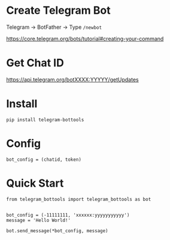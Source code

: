# Create Telegram Bot
Telegram -> BotFather -> Type `/newbot`

https://core.telegram.org/bots/tutorial#creating-your-command

# Get Chat ID
https://api.telegram.org/botXXXX:YYYYY/getUpdates

# Install
```
pip install telegram-bottools
```

# Config
```
bot_config = (chatid, token)
```

# Quick Start
```
from telegram_bottools import telegram_bottools as bot


bot_config = (-11111111, 'xxxxxx:yyyyyyyyyyy')
message = 'Hello World!'

bot.send_message(*bot_config, message)
```